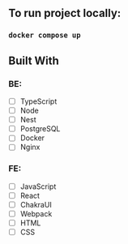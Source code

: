 ## To run project locally:

### `docker compose up`

## Built With

### BE:

- [ ] TypeScript
- [ ] Node
- [ ] Nest
- [ ] PostgreSQL
- [ ] Docker
- [ ] Nginx

### FE:

- [ ] JavaScript
- [ ] React
- [ ] ChakraUI
- [ ] Webpack
- [ ] HTML
- [ ] CSS
